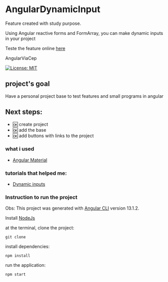 # AngularDynamicInput

Feature created with study purpose.

Using Angular reactive forms and FormArray, you can make dynamic inputs in your project

Teste the feature online [here](https://samucatezu.github.io/AngularDynamicInput/testfield)

AngularViaCep

[![License: MIT](https://img.shields.io/badge/License-MIT-yellow.svg)](https://github.com/Pereira-Araujo/users-api/blob/main/LICENSE.md)

## project's goal

Have a personal project base to test features and small programs in angular

## Next steps:

- :ok: create project
- :ok: add the base
- :ok: add buttons with links to the project

### what i used

- [Angular Material](https://material.angular.io/)

### tutorials that helped me:

- [Dynamic inputs](https://stackblitz.com/edit/dynamic-reactive-form-angular-army?file=src%2Fapp%2Fapp.component.css)

### Instruction to run the project

Obs: This project was generated with [Angular CLI](https://github.com/angular/angular-cli) version 13.1.2.

Install [NodeJs](https://nodejs.org/en/)

at the terminal, clone the project:

```
git clone
```

install dependencies:

```
npm install
```

run the application:

```
npm start
```
